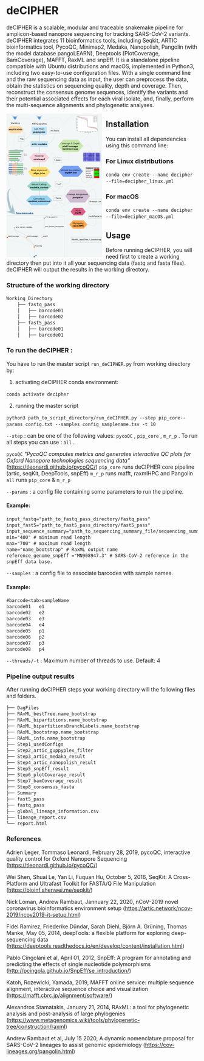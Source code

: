 # deCIPHER

deCIPHER is a  scalable, modular and traceable snakemake pipeline for amplicon-based nanopore sequencing for tracking SARS-CoV-2 variants.
deCIPHER integrates 11 bioinformatics tools, including Seqkit, ARTIC bioinformatics tool, PycoQC, Minimap2, Medaka, Nanopolish, Pangolin (with the model database pangoLEARN), Deeptools (PlotCoverage, BamCoverage), MAFFT, RaxML and snpEff. It is a standalone pipeline compatible with Ubuntu distributions and macOS, implemented in Python3, including two easy-to-use configuration files. With a single command line and the raw sequencing data as input, the user can preprocess the data, obtain the statistics on sequencing quality, depth and coverage. Then, reconstruct the consensus genome sequences, identify the variants and their potential associated effects for each viral isolate, and, finally, perform the multi-sequence alignments and phylogenetic analyses.

<p align="center">
<img src="images/pipeline_fig.png"
     width="50%"
     height="50%" 
     alt="deCIPHER"
     style="float: left; margin-right: 10px;" />
</p>

## Installation
You can install all dependencies using this command line:
### For Linux distributions
`conda env create --name decipher --file=decipher_linux.yml`
### For macOS 
`conda env create --name decipher --file=decipher_macOS.yml`

## Usage
Before running deCIPHER, you will need first to create a working directory then put into it all your sequencing data (fastq and fasta files). deCIPHER will output the results in the working directory. 

### Structure of the working directory

	Working_Directory
		├── fastq_pass
		│   ├── barcode01
		│   ├── barcode02
		├── fast5_pass
		│   ├── barcode01
		│   ├── barcode01

### To run the deCIPHER :

You have to run the master script `run_deCIPHER.py` from working directory by:
1) activating deCIPHER conda environment:

`conda activate decipher`

2) running the master script

`python3 path_to_script_directory/run_deCIPHER.py --step pip_core--params config.txt --samples config_samplename.tsv -t 10`

`--step` : can be one of the following values: `pycoQC` , `pip_core` , `m_r_p` . To run all steps you can use : `all` .

`pycoQC` *"PycoQC computes metrics and generates interactive QC plots for Oxford Nanopore technologies sequencing data"* (https://tleonardi.github.io/pycoQC/)
`pip_core`  runs deCIPHER core pipeline (artic, seqKit, DeepTools, snpEff)
 `m_r_p` runs mafft, raxmlHPC and Pangolin
`all` runs `pip_core` & `m_r_p`


`--params` : a config file containing some parameters to run the pipeline.
#### Example:

	input_fastq="path_to_fastq_pass_directory/fastq_pass"
	input_fast5="path_to_fast5_pass_directory/fast5_pass"
	input_sequence_summary="path_to_sequencing_summary_file/sequencing_summary_xxx.txt"
	min="400" # minimum read length
	max="700" # maximum read length
	name="name_bootstrap" # RaxML output name
	reference_genome_snpEff ="MN908947.3" # SARS-CoV-2 reference in the snpEff data base.

`--samples` : a config file to associate barcodes with sample names. 
#### Example:

	#barcode<tab>sampleName
	barcode01	e1
	barcode02	e2
	barcode03	e3
	barcode04	e4
	barcode05	p1
	barcode06	p2
	barcode07	p3
	barcode08	p4

`--threads/-t` : Maximum number of threads to use. Default: 4

### Pipeline output results

After running deCIPHER steps your working directory will the following files and folders.

	├── DagFiles
	├── RAxML_bestTree.name_bootstrap
	├── RAxML_bipartitions.name_bootstrap
	├── RAxML_bipartitionsBranchLabels.name_bootstrap
	├── RAxML_bootstrap.name_bootstrap
	├── RAxML_info.name_bootstrap
	├── Step1_usedConfigs
	├── Step2_artic_guppyplex_filter
	├── Step3_artic_medaka_result
	├── Step4_artic_nanopolish_result
	├── Step5_snpEff_result
	├── Step6_plotCoverage_result
	├── Step7_bamCoverage_result
	├── Step8_consensus_fasta
	├── Summary
	├── fast5_pass
	├── fastq_pass
	├── global_lineage_information.csv
	├── lineage_report.csv
	└── report.html
### References
Adrien Leger, Tommaso Leonardi, February 28, 2019, pycoQC, interactive quality control for Oxford Nanopore Sequencing (https://tleonardi.github.io/pycoQC/)

Wei Shen, Shuai Le, Yan Li, Fuquan Hu, October 5, 2016, SeqKit: A Cross-Platform and Ultrafast Toolkit for FASTA/Q File Manipulation
(https://bioinf.shenwei.me/seqkit/)  

Nick Loman, Andrew Rambaut, Jannuary 22, 2020, nCoV-2019 novel coronavirus bioinformatics environment setup 
(https://artic.network/ncov-2019/ncov2019-it-setup.html)

Fidel Ramírez, Friederike Dündar, Sarah Diehl, Björn A. Grüning, Thomas Manke, May 05, 2014, deepTools: a flexible platform for exploring deep-sequencing data
(https://deeptools.readthedocs.io/en/develop/content/installation.html)

Pablo Cingolani et al, April 01, 2012, SnpEff: A program for annotating and predicting the effects of single nucleotide polymorphisms  
(http://pcingola.github.io/SnpEff/se_introduction/)

Katoh, Rozewicki, Yamada, 2019, MAFFT online service: multiple sequence alignment, interactive sequence choice and visualization    
(https://mafft.cbrc.jp/alignment/software/)

Alexandros Stamatakis, January 21, 2014, RAxML: a tool for phylogenetic analysis and post-analysis of large phylogenies 
(https://www.metagenomics.wiki/tools/phylogenetic-tree/construction/raxml)  

Andrew Rambaut et al, July 15 2020, A dynamic nomenclature proposal for SARS-CoV-2 lineages to assist genomic epidemiology 
(https://cov-lineages.org/pangolin.html)




 

